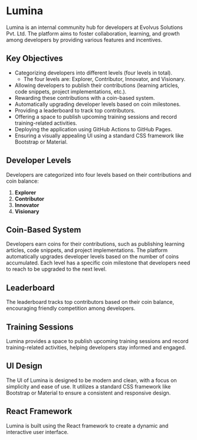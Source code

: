 # Lumina

Lumina is an internal community hub for developers at Evolvus Solutions Pvt. Ltd. The platform aims to foster collaboration, learning, and growth among developers by providing various features and incentives.

## Key Objectives

- Categorizing developers into different levels (four levels in total).
  - The four levels are: Explorer, Contributor, Innovator, and Visionary.
- Allowing developers to publish their contributions (learning articles, code snippets, project implementations, etc.).
- Rewarding these contributions with a coin-based system.
- Automatically upgrading developer levels based on coin milestones.
- Providing a leaderboard to track top contributors.
- Offering a space to publish upcoming training sessions and record training-related activities.
- Deploying the application using GitHub Actions to GitHub Pages. 
- Ensuring a visually appealing UI using a standard CSS framework like Bootstrap or Material.

## Developer Levels

Developers are categorized into four levels based on their contributions and coin balance:

1. **Explorer**
2. **Contributor**
3. **Innovator**
4. **Visionary**

## Coin-Based System

Developers earn coins for their contributions, such as publishing learning articles, code snippets, and project implementations. The platform automatically upgrades developer levels based on the number of coins accumulated. Each level has a specific coin milestone that developers need to reach to be upgraded to the next level.

## Leaderboard

The leaderboard tracks top contributors based on their coin balance, encouraging friendly competition among developers.

## Training Sessions

Lumina provides a space to publish upcoming training sessions and record training-related activities, helping developers stay informed and engaged.

## UI Design

The UI of Lumina is designed to be modern and clean, with a focus on simplicity and ease of use. It utilizes a standard CSS framework like Bootstrap or Material to ensure a consistent and responsive design.

## React Framework

Lumina is built using the React framework to create a dynamic and interactive user interface.
